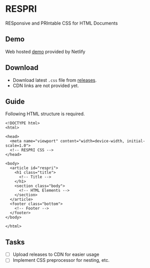# RESPRI

RESponsive and PRIntable CSS for HTML Documents

## Demo

Web hosted [demo](https://respri.netlify.app/) provided by Netlify

## Download

* Download latest `.css` file from [releases](https://github.com/hyunbinseo/responsive-printable-css/releases).
* CDN links are not provided yet.

## Guide

Following HTML structure is required.

```
<!DOCTYPE html>
<html>

<head>
  <meta name="viewport" content="width=device-width, initial-scale=1.0">
  <!-- RESPRI CSS -->
</head>

<body>
  <article id="respri">
    <h1 class="title">
      <!-- Title -->
    </h1>
    <section class="body">
      <!-- HTML Elements -->
    </section>
  </article>
  <footer class="bottom">
    <!-- Footer -->
  </footer>
</body>

</html>
```

## Tasks
- [ ] Upload releases to CDN for easier usage
- [ ] Implement CSS preprocessor for nesting, etc.